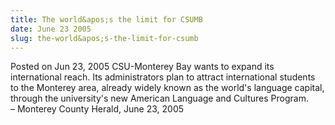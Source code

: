 ```yaml
---
title: The world&apos;s the limit for CSUMB
date: June 23 2005
slug: the-world&apos;s-the-limit-for-csumb
---
```





<span class="date">Posted on Jun 23, 2005    </span>
CSU-Monterey Bay wants to expand its international reach. Its
administrators plan to attract international students to the
Monterey area, already widely known as the world&apos;s language
capital, through the university&apos;s new American Language and
Cultures Program.<br>
&#x2013; Monterey County Herald, June 23, 2005<br/></br>




